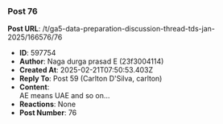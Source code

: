 ### Post 76
**Post URL**: /t/ga5-data-preparation-discussion-thread-tds-jan-2025/166576/76
- **ID**: 597754
- **Author**: Naga durga prasad E (23f3004114)
- **Created At**: 2025-02-21T07:50:53.403Z
- **Reply To**: Post 59 (Carlton D'Silva, carlton)
- **Content**:  
  AE means UAE and so on…
- **Reactions**: None
- **Post Number**: 76

